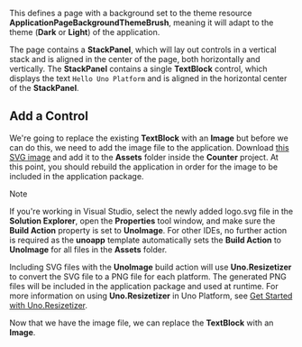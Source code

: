 

This defines a page with a background set to the theme resource **ApplicationPageBackgroundThemeBrush**, meaning it will adapt to the theme (**Dark** or **Light**) of the application. 

The page contains a **StackPanel**, which will lay out controls in a vertical stack and is aligned in the center of the page, both horizontally and vertically. The **StackPanel** contains a single **TextBlock** control, which displays the text `Hello Uno Platform` and is aligned in the horizontal center of the **StackPanel**.

## Add a Control

We're going to replace the existing **TextBlock** with an **Image** but before we can do this, we need to add the image file to the application. Download [this SVG image](Assets/logo.svg) and add it to the **Assets** folder inside the **Counter** project. At this point, you should rebuild the application in order for the image to be included in the application package.

> [!NOTE] 
> If you're working in Visual Studio, select the newly added logo.svg file in the **Solution Explorer**, open the **Properties** tool window, and make sure the **Build Action** property is set to **UnoImage**. For other IDEs, no further action is required as the **unoapp** template automatically sets the **Build Action** to **UnoImage** for all files in the **Assets** folder.

Including SVG files with the **UnoImage** build action will use **Uno.Resizetizer** to convert the SVG file to a PNG file for each platform. The generated PNG files will be included in the application package and used at runtime. For more information on using **Uno.Resizetizer** in Uno Platform, see [Get Started with Uno.Resizetizer](xref:Uno.Resizetizer.GettingStarted). 

Now that we have the image file, we can replace the **TextBlock** with an **Image**. 